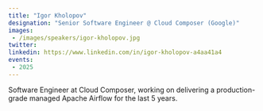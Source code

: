 ```yaml
---
title: "Igor Kholopov"
designation: "Senior Software Engineer @ Cloud Composer (Google)"
images:
 - /images/speakers/igor-kholopov.jpg
twitter: 
linkedin: https://www.linkedin.com/in/igor-kholopov-a4aa41a4
events:
 - 2025
---
```


Software Engineer at Cloud Composer, working on delivering a  production-grade managed Apache Airflow for the last 5 years.